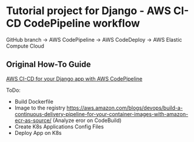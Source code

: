# Tutorial project for Django - AWS CI-CD CodePipeline workflow

GitHub branch -> AWS CodePipeline -> AWS CodeDeploy -> AWS Elastic Compute Cloud

## Original How-To Guide
[AWS CI-CD for your Django app with AWS CodePipeline](https://medium.com/clairvoyantblog/aws-ci-cd-for-your-django-app-with-aws-codepipeline-aafec23f9e55)

ToDo:
- Build Dockerfile
- Image to the registry https://aws.amazon.com/blogs/devops/build-a-continuous-delivery-pipeline-for-your-container-images-with-amazon-ecr-as-source/ (Analyze eror on CodeBuild)
- Create K8s Applications Config Files
- Deploy App on K8s